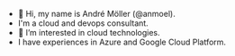 - 👋 Hi, my name is André Möller (@anmoel). 
- I'm a cloud and devops consultant.  
- 👀 I’m interested in cloud technologies.
- I have experiences in Azure and Google Cloud Platform.



<!---
anmoel/anmoel is a ✨ special ✨ repository because its `README.md` (this file) appears on your GitHub profile.
You can click the Preview link to take a look at your changes.
--->
